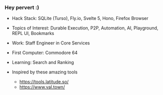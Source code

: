 ### Hey pervert :) 

- Hack Stack: SQLite (Turso), Fly.io, Svelte 5, Hono, Firefox Browser
- Topics of Interest: Durable Execution, P2P, Automation, AI, Playground, REPL UI, Bookmarks
- Work: Staff Engineer in Core Services
- First Computer: Commodore 64
- Learning: Search and Ranking

- Inspired by these amazing tools
  - https://tools.latitude.so/
  - https://www.val.town/


<!--
**hlobil/hlobil** is a ✨ _special_ ✨ repository because its `README.md` (this file) appears on your GitHub profile.

Here are some ideas to get you started:

- 🔭 I’m currently working on ...
- 🌱 I’m currently learning 
- 👯 I’m looking to collaborate on ...
- 🤔 I’m looking for help with ...
- 💬 Ask me about ...
- 📫 How to reach me: ...
- 😄 Pronouns: ...
- ⚡ Fun fact: ...
-->
